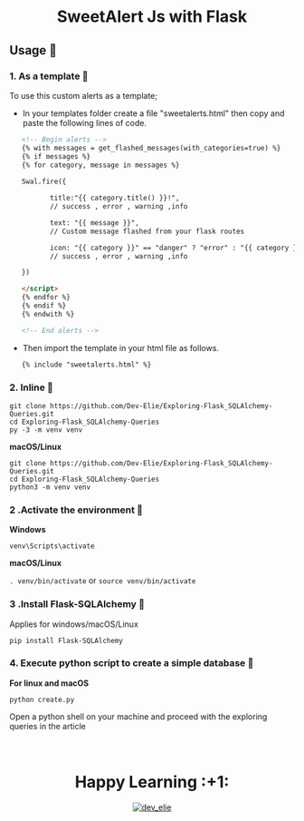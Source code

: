 <div align="center"><h1>SweetAlert Js with Flask</h1></div>

## Usage :pushpin:
### 1. As a template :pushpin:
To use this custom alerts as a template;
- In your templates folder create a file "sweetalerts.html" then copy and paste the following lines of code.

```html
   <!-- Begin alerts -->                
   {% with messages = get_flashed_messages(with_categories=true) %}
   {% if messages %}
   {% for category, message in messages %}
   
   Swal.fire({

          title:"{{ category.title() }}!",
          // success , error , warning ,info

          text: "{{ message }}",
          // Custom message flashed from your flask routes

          icon: "{{ category }}" == "danger" ? "error" : "{{ category }}"
          // success , error , warning ,info

   })

   </script>
   {% endfor %}
   {% endif %}
   {% endwith %}

   <!-- End alerts -->
```
- Then import the template in your html file as follows.
```
   {% include "sweetalerts.html" %}

```
### 2. Inline :pushpin:  
          
```
git clone https://github.com/Dev-Elie/Exploring-Flask_SQLAlchemy-Queries.git
cd Exploring-Flask_SQLAlchemy-Queries
py -3 -m venv venv
```
          
**macOS/Linux**
          
```
git clone https://github.com/Dev-Elie/Exploring-Flask_SQLAlchemy-Queries.git
cd Exploring-Flask_SQLAlchemy-Queries
python3 -m venv venv
```

### 2 .Activate the environment :pushpin:
          
**Windows** 

```venv\Scripts\activate```
          
**macOS/Linux**

```. venv/bin/activate```
or
```source venv/bin/activate```

### 3 .Install Flask-SQLAlchemy :pushpin:

Applies for windows/macOS/Linux

``` pip install Flask-SQLAlchemy ```
  
### 4. Execute python script to create a simple database :pushpin:

**For linux and macOS**

```python create.py```

Open a python shell on your machine and proceed with the exploring queries in the article 
</br></br></br>
<div align="center"><h1>Happy Learning :+1: </h1></div>
<p align="center"> <a href="https://twitter.com/dev_elie" target="blank"><img src="https://img.shields.io/twitter/follow/dev_elie?logo=twitter&style=for-the-badge" alt="dev_elie" /></a> </p>
